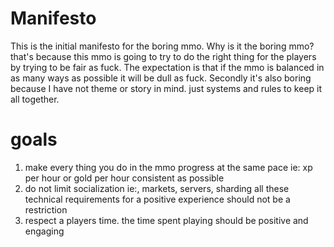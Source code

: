 # Manifesto

This is the initial manifesto for the boring mmo.
Why is it the boring mmo? that's because this mmo
is going to try to do the right thing for the players
by trying to be fair as fuck. The expectation is that 
if the mmo is balanced in as many ways as possible 
it will be dull as fuck. Secondly it's also boring because
I have not theme or story in mind. just systems and
rules to keep it all together.


# goals

1. make every thing you do in the mmo progress at the same pace
ie: xp per hour or gold per hour consistent as possible
2. do not limit socialization ie:, markets, servers, sharding
all these technical requirements for a positive experience
should not be a restriction
3. respect a players time. the time spent playing should
be positive and engaging
